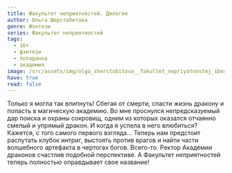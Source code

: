 ```yaml
---
title: Факультет неприятностей. Дилогия
author: Ольга Шерстобитова
genre: Фэнтези
series: Факультет неприятностей
tags:
  - 16+
  - фэнтези
  - попаданка
  - академия
image: /src/assets/img/olga_sherstobitova__fakultet_nepriyatnostej_sbornik.jpeg
have: true
read: false
---
```

Только я могла так влипнуть! Сбегая от смерти, спасти жизнь дракону и попасть в магическую академию. Во мне проснулся непредсказуемый дар поиска и охраны сокровищ, одним из которых оказался отчаянно смелый и упрямый дракон. И когда я успела в него влюбиться? Кажется, с того самого первого взгляда…
Теперь нам предстоит распутать клубок интриг, выстоять против врагов и найти части волшебного артефакта в чертогах богов. Всего-то. Ректор Академии драконов счастлив подобной перспективе. А Факультет неприятностей теперь полностью оправдывает свое название!
